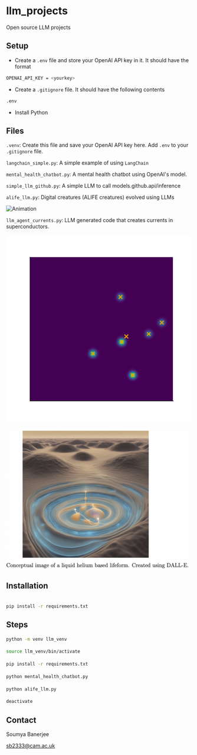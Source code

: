 # llm_projects

Open source LLM projects

## Setup

* Create a `.env` file and store your OpenAI API key in it. It should have the format

```bash
OPENAI_API_KEY = <yourkey>
```

* Create a `.gitignore` file. It should have the following contents

```bash
.env
```

* Install Python


## Files

`.venv`: Create this file and save your OpenAI API key here. Add `.env` to your `.gitignore` file.

`langchain_simple.py`: A simple example of using `LangChain`

`mental_health_chatbot.py`: A mental health chatbot using OpenAI's model.

`simple_llm_github.py`: A simple LLM to call models.github.api/inference

`alife_llm.py`: Digital creatures (ALIFE creatures) evolved using LLMs

![Animation](wavefront_animation.gif)

`llm_agent_currents.py`: LLM generated code that creates currents in superconductors.

![Animation](superconducting_life.gif)

![Scifi generated image of life in liquid helium](scifi_image.png)

## Installation

```bash

pip install -r requirements.txt
```

## Steps

```bash
python -m venv llm_venv

source llm_venv/bin/activate

pip install -r requirements.txt

python mental_health_chatbot.py

python alife_llm.py

deactivate
```


## Contact

Soumya Banerjee

sb2333@cam.ac.uk

